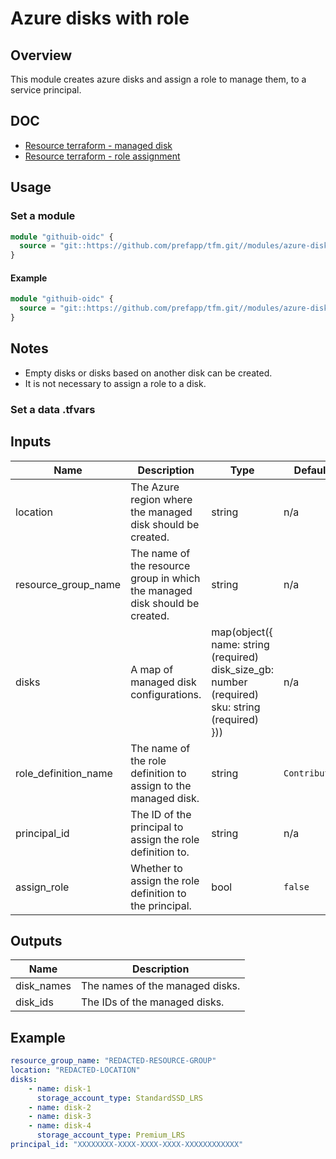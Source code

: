 # Azure disks with role

## Overview

This module creates azure disks and assign a role to manage them, to a service principal.

## DOC

- [Resource terraform - managed disk](https://registry.terraform.io/providers/hashicorp/azurerm/latest/docs/resources/managed_disk)
- [Resource terraform - role assignment](https://registry.terraform.io/providers/hashicorp/azurerm/latest/docs/resources/role_assignment)

## Usage

### Set a module

```terraform
module "githuib-oidc" {
  source = "git::https://github.com/prefapp/tfm.git//modules/azure-disks?ref=<version>"
}
```

#### Example

```terraform
module "githuib-oidc" {
  source = "git::https://github.com/prefapp/tfm.git//modules/azure-disks?ref=1.0.0"
}
```

## Notes

- Empty disks or disks based on another disk can be created.
- It is not necessary to assign a role to a disk.

### Set a data .tfvars

## Inputs

| Name | Description | Type | Default | Required |
|------|-------------|------|---------|:--------:|
| location | The Azure region where the managed disk should be created. | string | n/a | yes |
| resource_group_name | The name of the resource group in which the managed disk should be created. | string | n/a | yes |
| disks | A map of managed disk configurations. | map(object({<br> name: string (required)<br> disk_size_gb: number (required)<br> sku: string (required)<br> })) | n/a | yes |
| role_definition_name | The name of the role definition to assign to the managed disk. | string | `Contributor` | no |
| principal_id | The ID of the principal to assign the role definition to. | string | n/a | no |
| assign_role | Whether to assign the role definition to the principal. | bool | `false` | no |

## Outputs

| Name | Description |
|------|-------------|
| disk_names | The names of the managed disks. |
| disk_ids | The IDs of the managed disks. |

## Example

```yaml
resource_group_name: "REDACTED-RESOURCE-GROUP"
location: "REDACTED-LOCATION"
disks:
    - name: disk-1
      storage_account_type: StandardSSD_LRS
    - name: disk-2
    - name: disk-3
    - name: disk-4
      storage_account_type: Premium_LRS
principal_id: "XXXXXXXX-XXXX-XXXX-XXXX-XXXXXXXXXXXX"
```
